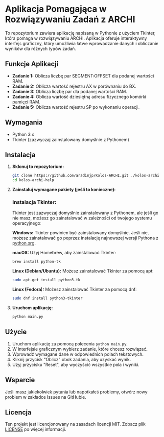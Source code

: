 # Aplikacja Pomagająca w Rozwiązywaniu Zadań z ARCHI

To repozytorium zawiera aplikację napisaną w Pythonie z użyciem Tkinter, która pomaga w rozwiązywaniu ARCHI. Aplikacja oferuje interaktywny interfejs graficzny, który umożliwia łatwe wprowadzanie danych i obliczanie wyników dla różnych typów zadań.

## Funkcje Aplikacji

- **Zadanie 1:** Oblicza liczbę par SEGMENT:OFFSET dla podanej wartości RAM.
- **Zadanie 2:** Oblicza wartość rejestru AX w porównaniu do BX.
- **Zadanie 3:** Oblicza liczbę par dla podanej wartości RAM.
- **Zadanie 4:** Oblicza wartość dziesiętną adresu fizycznego komórki pamięci RAM.
- **Zadanie 5:** Oblicza wartość rejestru SP po wykonaniu operacji.

## Wymagania

- Python 3.x
- Tkinter (zazwyczaj zainstalowany domyślnie z Pythonem)

## Instalacja

1. **Sklonuj to repozytorium:**
    ```sh
    git clone https://github.com/aradinjp/Kolos-ARCHI.git ./kolos-archi-help
    cd kolos-archi-help
    ```

2. **Zainstaluj wymagane pakiety (jeśli to konieczne):**

    ### Instalacja Tkinter:

    Tkinter jest zazwyczaj domyślnie zainstalowany z Pythonem, ale jeśli go nie masz, możesz go zainstalować w zależności od twojego systemu operacyjnego:

    **Windows:**
    Tkinter powinien być zainstalowany domyślnie. Jeśli nie, możesz zainstalować go poprzez instalację najnowszej wersji Pythona z [python.org](https://www.python.org/downloads/).

    **macOS:**
    Użyj Homebrew, aby zainstalować Tkinter:
    ```sh
    brew install python-tk
    ```

    **Linux (Debian/Ubuntu):**
    Możesz zainstalować Tkinter za pomocą apt:
    ```sh
    sudo apt-get install python3-tk
    ```

    **Linux (Fedora):**
    Możesz zainstalować Tkinter za pomocą dnf:
    ```sh
    sudo dnf install python3-tkinter
    ```
3. **Uruchom aplikację:**
    ```sh
    python main.py
    ```

## Użycie

1. Uruchom aplikację za pomocą polecenia `python main.py`.
2. W interfejsie graficznym wybierz zadanie, które chcesz rozwiązać.
3. Wprowadź wymagane dane w odpowiednich polach tekstowych.
4. Kliknij przycisk "Oblicz" obok zadania, aby uzyskać wynik.
5. Użyj przycisku "Reset", aby wyczyścić wszystkie pola i wyniki.

## Wsparcie

Jeśli masz jakiekolwiek pytania lub napotkałeś problemy, otwórz nowy problem w zakładce Issues na GitHubie.

## Licencja

Ten projekt jest licencjonowany na zasadach licencji MIT. Zobacz plik [LICENSE](LICENSE) po więcej informacji.
